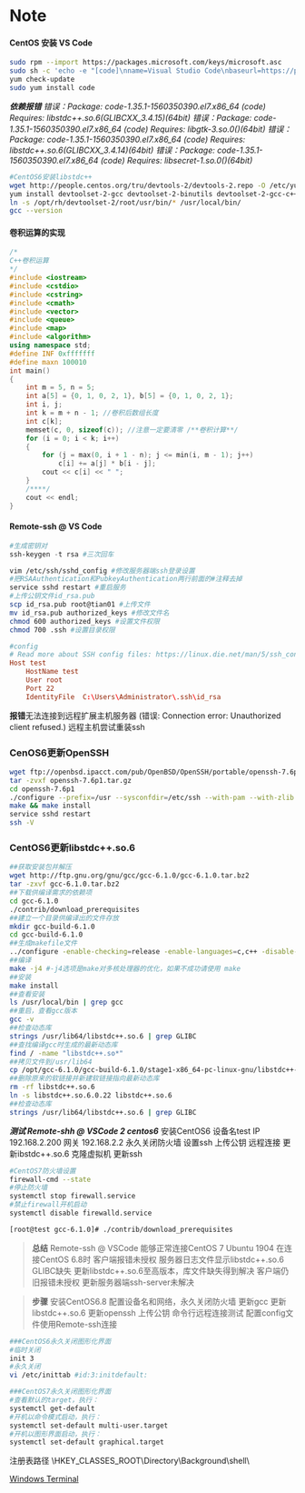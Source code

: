 # **Note**

#### CentOS 安装 VS Code

```bash
sudo rpm --import https://packages.microsoft.com/keys/microsoft.asc
sudo sh -c 'echo -e "[code]\nname=Visual Studio Code\nbaseurl=https://packages.microsoft.com/yumrepos/vscode\nenabled=1\ngpgcheck=1\ngpgkey=https://packages.microsoft.com/keys/microsoft.asc" > /etc/yum.repos.d/vscode.repo'
yum check-update
sudo yum install code
```
***依赖报错***
*错误：Package: code-1.35.1-1560350390.el7.x86_64 (code)
          Requires: libstdc++.so.6(GLIBCXX_3.4.15)(64bit)
错误：Package: code-1.35.1-1560350390.el7.x86_64 (code)
          Requires: libgtk-3.so.0()(64bit)
错误：Package: code-1.35.1-1560350390.el7.x86_64 (code)
          Requires: libstdc++.so.6(GLIBCXX_3.4.14)(64bit)
错误：Package: code-1.35.1-1560350390.el7.x86_64 (code)
          Requires: libsecret-1.so.0()(64bit)*

```bash
#CentOS6安装libstdc++
wget http://people.centos.org/tru/devtools-2/devtools-2.repo -O /etc/yum.repos.d/devtools-2.repo
yum install devtoolset-2-gcc devtoolset-2-binutils devtoolset-2-gcc-c++
ln -s /opt/rh/devtoolset-2/root/usr/bin/* /usr/local/bin/
gcc --version
```



#### 卷积运算的实现

```C++
/*
C++卷积运算
*/
#include <iostream>
#include <cstdio>
#include <cstring>
#include <cmath>
#include <vector>
#include <queue>
#include <map>
#include <algorithm>
using namespace std;
#define INF 0xfffffff
#define maxn 100010
int main()
{
    int m = 5, n = 5;
    int a[5] = {0, 1, 0, 2, 1}, b[5] = {0, 1, 0, 2, 1};
    int i, j;
    int k = m + n - 1; //卷积后数组长度
    int c[k];
    memset(c, 0, sizeof(c)); //注意一定要清零 /**卷积计算**/
    for (i = 0; i < k; i++)
    {
        for (j = max(0, i + 1 - n); j <= min(i, m - 1); j++)
            c[i] += a[j] * b[i - j];
        cout << c[i] << " ";
    }
    /****/
    cout << endl;
}
```



#### Remote-ssh @ VS Code

```powershell
#生成密钥对
ssh-keygen -t rsa #三次回车
```

```bash
vim /etc/ssh/sshd_config #修改服务器端ssh登录设置
#把RSAAuthentication和PubkeyAuthentication两行前面的#注释去掉
service sshd restart #重启服务
#上传公钥文件id_rsa.pub
scp id_rsa.pub root@tian01 #上传文件
mv id_rsa.pub authorized_keys #修改文件名
chmod 600 authorized_keys #设置文件权限
chmod 700 .ssh #设置目录权限
```

```conf
#config
# Read more about SSH config files: https://linux.die.net/man/5/ssh_config
Host test
    HostName test
    User root
    Port 22
    IdentityFile  C:\Users\Administrator\.ssh\id_rsa
```
**报错**无法连接到远程扩展主机服务器 (错误: Connection error: Unauthorized client refused.)
远程主机尝试重装ssh

### CenOS6更新OpenSSH
```bash
wget ftp://openbsd.ipacct.com/pub/OpenBSD/OpenSSH/portable/openssh-7.6p1.tar.gz
tar -zvxf openssh-7.6p1.tar.gz
cd openssh-7.6p1
./configure --prefix=/usr --sysconfdir=/etc/ssh --with-pam --with-zlib --with-md5-passwords --with-tcp-wrappers
make && make install
service sshd restart
ssh -V
```
### CentOS6更新libstdc++.so.6
```bash
##获取安装包并解压
wget http://ftp.gnu.org/gnu/gcc/gcc-6.1.0/gcc-6.1.0.tar.bz2
tar -zxvf gcc-6.1.0.tar.bz2
##下载供编译需求的依赖项
cd gcc-6.1.0
./contrib/download_prerequisites
##建立一个目录供编译出的文件存放
mkdir gcc-build-6.1.0
cd gcc-build-6.1.0
##生成makefile文件
../configure -enable-checking=release -enable-languages=c,c++ -disable-multilib
##编译
make -j4 #-j4选项是make对多核处理器的优化，如果不成功请使用 make
##安装
make install
##查看安装
ls /usr/local/bin | grep gcc
##重启，查看gcc版本
gcc -v
##检查动态库
strings /usr/lib64/libstdc++.so.6 | grep GLIBC
##查找编译gcc时生成的最新动态库
find / -name "libstdc++.so*"
##拷贝文件到/usr/lib64
cp /opt/gcc-6.1.0/gcc-build-6.1.0/stage1-x86_64-pc-linux-gnu/libstdc++-v3/src/.libs/libstdc++.so.6.0.22 ./
##删除原来的软链接并新建软链接指向最新动态库
rm -rf libstdc++.so.6
ln -s libstdc++.so.6.0.22 libstdc++.so.6
##检查动态库
strings /usr/lib64/libstdc++.so.6 | grep GLIBC
```

***测试 Remote-shh @ VSCode 2 centos6***
安装CentOS6
设备名test
IP 192.168.2.200
网关 192.168.2.2
永久关闭防火墙
设置ssh
上传公钥
远程连接
更新ibstdc++.so.6
克隆虚拟机
更新ssh


```bash
#CentOS7防火墙设置
firewall-cmd --state
#停止防火墙
systemctl stop firewall.service
#禁止firewall开机启动
systemctl disable firewalld.service
```

```bash
[root@test gcc-6.1.0]# ./contrib/download_prerequisites 
```


>**总结**
Remote-ssh @ VSCode
能够正常连接CentOS 7 Ubuntu 1904
在连接CentOS 6.8时
客户端报错未授权
服务器日志文件显示libstdc++.so.6 GLIBC缺失
更新libstdc++.so.6至高版本，库文件缺失得到解决
客户端仍旧报错未授权
更新服务器端ssh-server未解决

>**步骤**
安装CentOS6.8
配置设备名和网络，永久关闭防火墙
更新gcc
更新libstdc++.so.6
更新openssh
上传公钥
命令行远程连接测试
配置config文件使用Remote-ssh连接

```bash
###CentOS6永久关闭图形化界面
#临时关闭
init 3
#永久关闭
vi /etc/inittab #id:3:initdefault:

###CentOS7永久关闭图形化界面
#查看默认的target，执行：
systemctl get-default
#开机以命令模式启动，执行：
systemctl set-default multi-user.target
#开机以图形界面启动，执行：
systemctl set-default graphical.target
```


注册表路径
\HKEY_CLASSES_ROOT\Directory\Background\shell\


[Windows Terminal](https://docs.microsoft.com/zh-cn/windows/win32/termserv/win32-terminalterminalsetting)